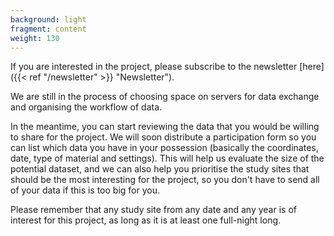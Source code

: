 ```yaml
---
background: light
fragment: content
weight: 130
---
```


If you are interested in the project, please subscribe to the newsletter [here]({{< ref "/newsletter" >}} "Newsletter").

We are still in the process of choosing space on servers for data exchange and organising the workflow of data.

In the meantime, you can start reviewing the data that you would be willing to share for the project. We will soon distribute a participation form so you can list which data you have in your possession (basically the coordinates, date, type of material and settings). This will help us evaluate the size of the potential dataset, and we can also help you prioritise the study sites that should be the most interesting for the project, so you don't have to send all of your data if this is too big for you.

Please remember that any study site from any date and any year is of interest for this project, as long as it is at least one full-night long.

